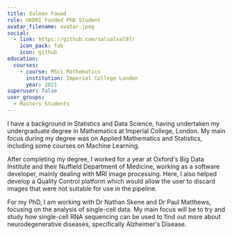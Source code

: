 ```yaml
---
title: Salman Fawad
role: UKDRI Funded PhD Student
avatar_filename: avatar.jpeg
social:
  - link: https://github.com/salsalsal97/
    icon_pack: fab
    icon: github
education:
  courses:
    - course: MSci Mathematics
      institution: Imperial College London
      year: 2021
superuser: false
user_groups:
  - Masters Students
---
```

I have a background in Statistics and Data Science, having undertaken my undergraduate degree in Mathematics at Imperial College, London. My main focus during my degree was on Applied Mathematics and Statistics, including some courses on Machine Learning.

After completing my degree, I worked for a year at Oxford's Big Data Institute and their Nuffield Department of Medicine, working as a software developer, mainly dealing with MRI image processing. Here, I also helped develop a Quality Control platform which would allow the user to discard images that were not suitable for use in the pipeline.

For my PhD, I am working with Dr Nathan Skene and Dr Paul Matthews, focusing on the analysis of single-cell data. My main focus will be to try and study how single-cell RNA sequencing can be used to find out more about neurodegenerative diseases, specifically Alzheimer's Disease.
